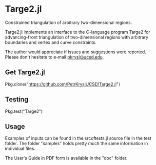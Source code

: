 # Targe2.jl

Constrained triangulation of arbitrary two-dimensional regions.

Targe2.jl implements an interface to the C-language program
Targe2 for advancing-front triangulation of two-dimensional regions
with arbitrary boundaries and vertex and curve constraints.

The author would appreciate if issues and suggestions were reported. 
Please don't hesitate to e-mail pkrysl@ucsd.edu.
 
## Get Targe2.jl 
 
Pkg.clone("https://github.com/PetrKryslUCSD/Targe2.jl")

## Testing

Pkg.test("Targe2")

## Usage

Examples of inputs can be found in the srcoftests.jl  source file 
in the test folder. The folder "samples"  holds pretty much 
the same information in individual files.

The User's Guide in PDF form is available in the "doc" folder.

